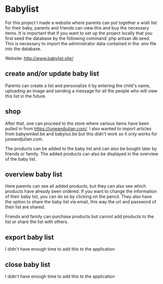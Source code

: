 # Babylist

For this project I made a website where parents can put together a wish list for their baby, parents and friends can view this and buy the necessary items. It is important that if you want to set up the project locally that you first seed the database by the following command: php artisan db:seed. This is necessary to import the administrator data contained in the .env file into the database.

Website: http://www.babylist.site/

## create and/or update baby list
Parents can create a list and personalize it by entering the child's name, uploading an image and sending a message for all the people who will view this list in the future.

## shop
After that, one can proceed to the store where various items have been pulled in from https://juneandjulian.com/. I also wanted to import articles from babywinkel.be and babylux.be but this didn't work so it only works for juneandjulian.com.

The products can be added to the baby list and can also be bought later by friends or family.
The added products can also be displayed in the overview of the baby list.

## overview baby list
Here parents can see all added products, but they can also see which products have already been ordered. If you want to change the information of their baby list, you can do so by clicking on the pencil. They also have the option to share the baby list via email, this way the url and password of their list are shared.

Friends and family can purchase products but cannot add products to the list or share the list with others.

## export baby list
I didn't have enough time to add this to the application

## close baby list
I didn't have enough time to add this to the application

